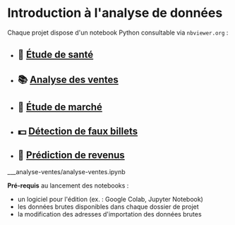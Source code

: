 # Introduction à l'analyse de données

Chaque projet dispose d'un notebook Python consultable via `nbviewer.org` :

- ## 🌾 [Étude de santé](https://github.com/gllmfrnr/openclassrooms/blob/master/etude-sante/etude-sante.ipynb)
- ## 📚 [Analyse des ventes](https://github.com/gllmfrnr/openclassrooms/blob/master/analyse-ventes/analyse-ventes.ipynb)
- ## 🐔 [Étude de marché](https://nbviewer.jupyter.org/github/gllmfrnr/openclassrooms/blob/master/etude-marche/etude-marche.ipynb)
- ## 💵 [Détection de faux billets](https://nbviewer.jupyter.org/github/gllmfrnr/openclassrooms/blob/master/detection-faux-billets/detection-faux-billets.ipynb)
- ## 🔮 [Prédiction de revenus](https://nbviewer.jupyter.org/github/gllmfrnr/openclassrooms/blob/master/prediction-revenus/prediction-revenus.ipynb)

___analyse-ventes/analyse-ventes.ipynb

**Pré-requis** au lancement des notebooks :

- un logiciel pour l'édition (ex. : Google Colab, Jupyter Notebook)
- les données brutes disponibles dans chaque dossier de projet
- la modification des adresses d'importation des données brutes

